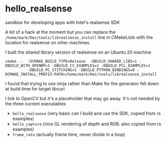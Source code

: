 # hello_realsense
sandbox for developing apps with Intel's realsense SDK

A bit of a hack at the moment but you can replace the `/home/mark/Dev/tools/librealsense_install` line in CMakeLists with the location for realsense on other machines.

I built the shared library version of realsense on an Ubuntu 20 machine
```
cmake ..  -DCMAKE_BUILD_TYPE=Release  -DBUILD_SHARED_LIBS=1 -DBUILD_WITH_OPENMP=1 -DBUILD_CV_EXAMPLES=1 -DBUILD_PCL_EXAMPLES=1 
          -DBUILD_PC_STITCHING=1 -DBUILD_PYTHON_BINDINGS=0 -DCMAKE_INSTALL_PREFIX:PATH=/home/mark/Dev/tools/librealsense_install
```
I found that trying to use ninja rather than Make for the generator fell down at build time for target libcurl

I link to OpenCV but it's a placeholder that may go away.  It's not needed by the three current executables
- `hello_realsense` (very basic can I build and use the SDK, copied from rs examples)
- `hello_capture` (nice GL rendering of depth and RGB. also copied from rs examples)
- `frame_rate` (actually frame time, never divide in a loop)
